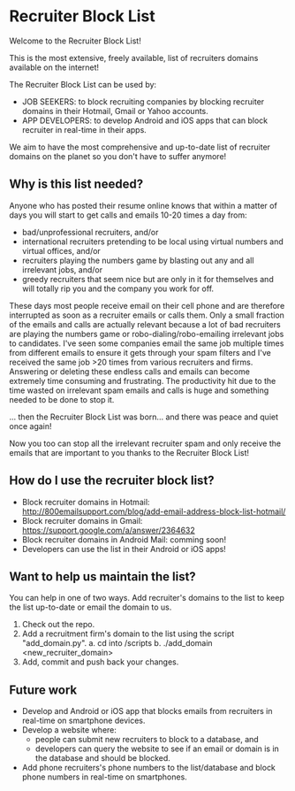 
# Recruiter Block List

Welcome to the Recruiter Block List!

This is the most extensive, freely available, list of recruiters domains available on the internet!

The Recruiter Block List can be used by:
  - JOB SEEKERS: to block recruiting companies by blocking recruiter domains in their Hotmail, Gmail or Yahoo accounts.
  - APP DEVELOPERS: to develop Android and iOS apps that can block recruiter in real-time in their apps.

We aim to have the most comprehensive and up-to-date list of recruiter domains on the planet so you don't have to suffer anymore!

## Why is this list needed?
Anyone who has posted their resume online knows that within a matter of days you will start to get calls and emails 10-20 times a day from:
  - bad/unprofessional recruiters, and/or
  - international recruiters pretending to be local using virtual numbers and virtual offices, and/or
  - recruiters playing the numbers game by blasting out any and all irrelevant jobs, and/or
  - greedy recruiters that seem nice but are only in it for themselves and will totally rip you and the company you work for off.

These days most people receive email on their cell phone and are therefore interrupted as soon as a recruiter emails or calls them. Only a small fraction of the emails and calls are actually relevant because a lot of bad recruiters are playing the numbers game or robo-dialing/robo-emailing irrelevant jobs to candidates. I've seen some companies email the same job multiple times from different emails to ensure it gets through your spam filters and I've received the same job >20 times from various recruiters and firms. Answering or deleting these endless calls and emails can become extremely time consuming and frustrating. The productivity hit due to the time wasted on irrelevant spam emails and calls is huge and something needed to be done to stop it.

... then the Recruiter Block List was born... and there was peace and quiet once again!

Now you too can stop all the irrelevant recruiter spam and only receive the emails that are important to you thanks to the Recruiter Block List!

## How do I use the recruiter block list?
  - Block recruiter domains in Hotmail: http://800emailsupport.com/blog/add-email-address-block-list-hotmail/
  - Block recruiter domains in Gmail: https://support.google.com/a/answer/2364632
  - Block recruiter domains in Android Mail: comming soon!
  - Developers can use the list in their Android or iOS apps!

## Want to help us maintain the list?
You can help in one of two ways. Add recruiter's domains to the list to keep the list up-to-date or email the domain to us.
  1. Check out the repo.
  2. Add a recruitment firm's domain to the list using the script "add_domain.py".
    a. cd into <repo>/scripts
    b. ./add_domain <new_recruiter_domain>
  3. Add, commit and push back your changes.

## Future work
  - Develop and Android or iOS app that blocks emails from recruiters in real-time on smartphone devices.
  - Develop a website where:
    - people can submit new recruiters to block to a database, and
    - developers can query the website to see if an email or domain is in the database and should be blocked.
  - Add phone recruiters's phone numbers to the list/database and block phone numbers in real-time on smartphones.
